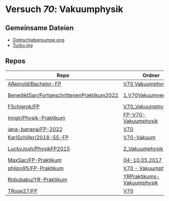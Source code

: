 # Versuch *70*: Vakuumphysik

## Gemeinsame Dateien
- [Drehschieberpumpe.png](https://raw.githubusercontent.com/jana-banana/FP-2022/main/V70/bilder/Drehschieberpumpe.png)
- [Turbo.jpg](https://raw.githubusercontent.com/MaxSac/FP-Praktikum/master/04-10.05.2017/picture/Turbo.jpg)

## Repos

|                                              Repo                                              |                                                                   Ordner                                                                    |                                                                                                                                                                                                                                   PDFs                                                                                                                                                                                                                                    |
|------------------------------------------------------------------------------------------------|---------------------------------------------------------------------------------------------------------------------------------------------|---------------------------------------------------------------------------------------------------------------------------------------------------------------------------------------------------------------------------------------------------------------------------------------------------------------------------------------------------------------------------------------------------------------------------------------------------------------------------|
|[AReinold/Bachelor-FP](../repo/AReinold/Bachelor-FP)                                            |[V70 Vakuumphysik](https://github.com/AReinold/Bachelor-FP/tree/master/V70%20Vakuumphysik)                                                   |–                                                                                                                                                                                                                                                                                                                                                                                                                                                                          |
|[BenediktSan/FortgeschrittenenPraktikum2022](../repo/BenediktSan/FortgeschrittenenPraktikum2022)|[1.V70Vakuumversuche](https://github.com/BenediktSan/FortgeschrittenenPraktikum2022/tree/master/Versuche%20Semester%20VI/1.V70Vakuumversuche)|[Protokoll_V70.pdf](https://docs.google.com/viewer?url=https://raw.githubusercontent.com/BenediktSan/FortgeschrittenenPraktikum2022/master/Versuche%20Semester%20VI/1.V70Vakuumversuche/Protokoll_V70.pdf)<br/>[Versuchsbeschreibung_Vakuumversuch_V70.pdf](https://docs.google.com/viewer?url=https://raw.githubusercontent.com/BenediktSan/FortgeschrittenenPraktikum2022/master/Versuche%20Semester%20VI/1.V70Vakuumversuche/Versuchsbeschreibung_Vakuumversuch_V70.pdf)|
|[FSchierok/FP](../repo/FSchierok/FP)                                                            |[V70_Vakuumphysik](https://github.com/FSchierok/FP/tree/master/V70_Vakuumphysik)                                                             |–                                                                                                                                                                                                                                                                                                                                                                                                                                                                          |
|[Imigir/Physik-Praktikum](../repo/Imigir/Physik-Praktikum)                                      |[FP-V70-Vakuumphysik](https://github.com/Imigir/Physik-Praktikum/tree/master/FP-V70-Vakuumphysik)                                            |[FP-V70w.pdf](https://docs.google.com/viewer?url=https://raw.githubusercontent.com/NicoWeio/awesome-ap-pdfs/main/Imigir%E2%88%95Physik-Praktikum/70/FP-V70w.pdf) \*                                                                                                                                                                                                                                                                                                        |
|[jana-banana/FP-2022](../repo/jana-banana/FP-2022)                                              |[V70](https://github.com/jana-banana/FP-2022/tree/main/V70)                                                                                  |–                                                                                                                                                                                                                                                                                                                                                                                                                                                                          |
|[KarlSchiller/2018-SS-FP](../repo/KarlSchiller/2018-SS-FP)                                      |[V70-Vakuum](https://github.com/KarlSchiller/2018-SS-FP/tree/master/V70-Vakuum)                                                              |–                                                                                                                                                                                                                                                                                                                                                                                                                                                                          |
|[LuckyJosh/PhysikFP2015](../repo/LuckyJosh/PhysikFP2015)                                        |[2_Vakuumphysik[X]](https://github.com/LuckyJosh/PhysikFP2015/tree/master/2_Vakuumphysik%5BX%5D)                                             |[Protokoll_Messwerte.pdf](https://docs.google.com/viewer?url=https://raw.githubusercontent.com/LuckyJosh/PhysikFP2015/master/2_Vakuumphysik%5BX%5D/Protokoll_Messwerte.pdf)<br/>[V70_150527_Luckey_Wollenberg_Kor1.pdf](https://docs.google.com/viewer?url=https://raw.githubusercontent.com/LuckyJosh/PhysikFP2015/master/2_Vakuumphysik%5BX%5D/V70_150527_Luckey_Wollenberg_Kor1.pdf)                                                                                    |
|[MaxSac/FP-Praktikum](../repo/MaxSac/FP-Praktikum)                                              |[04-10.05.2017](https://github.com/MaxSac/FP-Praktikum/tree/master/04-10.05.2017)                                                            |–                                                                                                                                                                                                                                                                                                                                                                                                                                                                          |
|[phlipo95/FP-Praktikum](../repo/phlipo95/FP-Praktikum)                                          |[V70 - Vakuumphysik](https://github.com/phlipo95/FP-Praktikum/tree/master/V70%20-%20Vakuumphysik)                                            |–                                                                                                                                                                                                                                                                                                                                                                                                                                                                          |
|[Robubabu/YR-Praktikum](../repo/Robubabu/YR-Praktikum)                                          |[YRPraktikums-Vakuumphysik](https://github.com/Robubabu/YR-Praktikum/tree/master/YRPraktikums-Vakuumphysik)                                  |–                                                                                                                                                                                                                                                                                                                                                                                                                                                                          |
|[TRose27/FP](../repo/TRose27/FP)                                                                |[V70](https://github.com/TRose27/FP/tree/master/V70)                                                                                         |–                                                                                                                                                                                                                                                                                                                                                                                                                                                                          |
